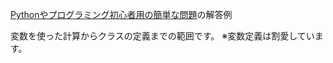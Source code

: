 [Pythonやプログラミング初心者用の簡単な問題](https://www.notion.so/Python-8ad1bfaec91f48a096994a93cf37733b)の解答例

変数を使った計算からクラスの定義までの範囲です。
※変数定義は割愛しています。